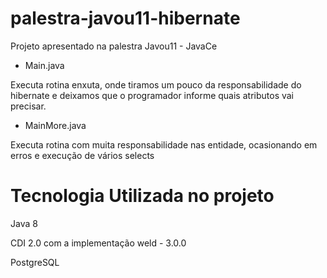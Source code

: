 # palestra-javou11-hibernate
Projeto apresentado na palestra Javou11 - JavaCe

* Main.java

Executa rotina enxuta, onde tiramos um pouco da responsabilidade do hibernate e deixamos que o programador informe quais atributos vai precisar.

*  MainMore.java

Executa rotina com muita responsabilidade nas entidade, ocasionando em erros e execução de vários selects

# Tecnologia Utilizada no projeto
Java 8

CDI 2.0 com a implementação weld - 3.0.0

PostgreSQL
